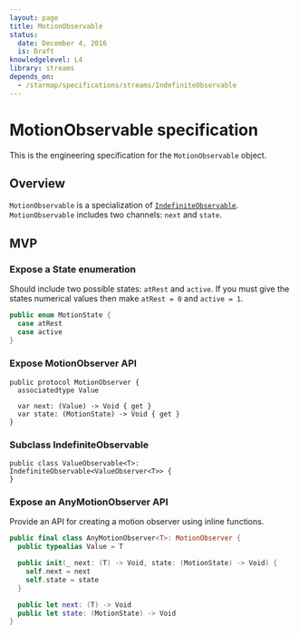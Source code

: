 ```yaml
---
layout: page
title: MotionObservable
status:
  date: December 4, 2016
  is: Draft
knowledgelevel: L4
library: streams
depends_on:
  - /starmap/specifications/streams/IndefiniteObservable
---
```


# MotionObservable specification

This is the engineering specification for the `MotionObservable` object.

## Overview

`MotionObservable` is a specialization of [`IndefiniteObservable`](IndefiniteObservable).
`MotionObservable` includes two channels: `next` and `state`.

## MVP

### Expose a State enumeration

Should include two possible states: `atRest` and `active`. If you must give the states numerical
values then make `atRest = 0` and `active = 1`.

```swift
public enum MotionState {
  case atRest
  case active
}
```

### Expose MotionObserver API

```
public protocol MotionObserver {
  associatedtype Value

  var next: (Value) -> Void { get }
  var state: (MotionState) -> Void { get }
}
```

### Subclass IndefiniteObservable

```
public class ValueObservable<T>: IndefiniteObservable<ValueObserver<T>> {
}
```

### Expose an AnyMotionObserver API

Provide an API for creating a motion observer using inline functions.

```swift
public final class AnyMotionObserver<T>: MotionObserver {
  public typealias Value = T

  public init(_ next: (T) -> Void, state: (MotionState) -> Void) {
    self.next = next
    self.state = state
  }

  public let next: (T) -> Void
  public let state: (MotionState) -> Void
}
```
